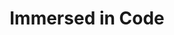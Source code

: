 ---
slug: immersed-in-code
type: event
event_type: Concert
title: Immersed in Code
venue: Former Pieter Baan Centrum
date_time: 'Friday, April 21st, Pre-Show 19:30 / Show: 20:00'
schedule:
    -   time: t19:30
        item: $p5live-cocoding
    -   time: t20:00
        item: $waves-and-what-lies-within
    -   time: t20:15
        item: $___
        hide_time: True
    -   time: t20:45
        item: $the-neocowgirl-manifesto
        hide_time: True
    -   time: t21:05
        item: $conversational-learning
        hide_time: True
    -   time: t21:25
        item: $crash-landing
        hide_time: True
    -   time: t21:45
        item: $autoconstruccion
        hide_time: True
    -   time: t22:15
        item: $rumble-machines
        hide_time: True
    -   time: t22:45
        item: $qbrnthss-hybrid-set
        visuals: $grain-by-grain
        hide_time: True
    -   time: t23:15
        item: Headroom
        hidden: True
        hide_time: True
    -   time: t~ 23:30
        item: End of Concert
---